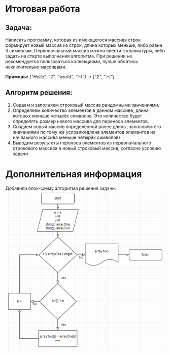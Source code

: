 # Итоговая работа

## Задача:
Написать программу, которая из имеющегося массива строк формирует новый массив из строк, длина которых меньше, либо равна 3 символам. Первоначальный массив можно ввести с клавиатуры, либо задать на старте выполнения алгоритма. При решении не рекомендуется пользоваться коллекциями, лучше обойтись исключительно массивами.

**Примеры:** *[“Hello”, “2”, “world”, “:-)”] → [“2”, “:-)”]*

## Алгоритм решения:
1. Содаем и заполняем строковый массив рандомными занчениями.
2. Определяем количество элементов в данном массиве, длина которых меньше четырёх символов. Это количество будет определять размер нового массива для переноса элементов.
3. Создаем новый массив определённой ранее длины, заполняем его значениями по тому же условию(длина элементов элементов из начлаьного массива меньше четырёх символов)
4. Выводим результаты переноса элементов из первоначального строкового массива в новый строковый массив, согласно условию задачи.

# Дополнительная информация
Добавили блок-схему алгоритма решения задачи.
![блок-схема](./Scheme/BlockScheme.png)
